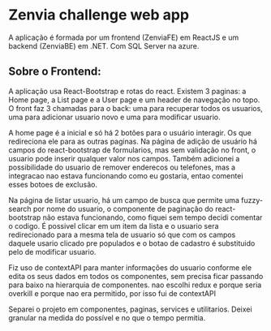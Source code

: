 # Zenvia challenge web app

A aplicação é formada por um frontend (ZenviaFE) em ReactJS e um backend (ZenviaBE) em .NET. Com SQL Server na azure.

## Sobre o Frontend:

A aplicação usa React-Bootstrap e rotas do react. 
Existem 3 paginas: a Home page, a List page e a User page e um header de navegação no topo.
O front faz 3 chamadas para o back: uma para recuperar todos os usuarios, uma para adicionar usuario novo e uma para modificar usuario. 

A home page é a inicial e só há 2 botões para o usuário interagir. Os que redireciona ele para as outras paginas.
Na página de adição de usuário há campos do react-bootstrap de formularios, mas sem validação no front, o usuario pode inserir qualquer valor nos campos.
Também adicionei a possibilidade do usuario de remover enderecos ou telefones, mas a integracao nao estava funcionando como eu gostaria, entao comentei esses botoes de exclusão.

Na página de listar usuario, há um campo de busca que permite uma fuzzy-search por nome do usuario, o componente de paginação do react-bootstrap não estava funcionando,
como fiquei sem tempo decidi comentar o codigo.
É possivel clicar em um item da lista e o usuario sera redirecionado para a mesma tela de usuario só que com os campos daquele usario clicado pre populados e o botao de
cadastro é substituido pelo de modificar usuario. 

Fiz uso de contextAPI para manter informações do usuario conforme ele edita os seus dados em todos os componentes, sem precisa ficar passando para baixo na hierarquia de componentes.
nao escolhi redux e porque seria overkill e porque nao era permitido, por isso fui de contextAPI

Separei o projeto em componentes, paginas, services e utilitarios. Deixei granular na medida do possível e no que o tempo permitia.
